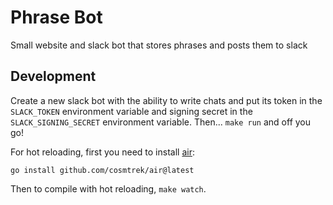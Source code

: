 # Phrase Bot

Small website and slack bot that stores phrases and posts them to slack

## Development

Create a new slack bot with the ability to write chats and put its token in the `SLACK_TOKEN` environment variable and signing secret in the `SLACK_SIGNING_SECRET` environment variable. Then... `make run` and off you go!

For hot reloading, first you need to install [air](https://github.com/cosmtrek/air):

```
go install github.com/cosmtrek/air@latest
```

Then to compile with hot reloading, `make watch`.
